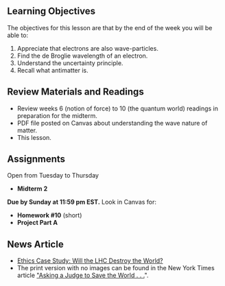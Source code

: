 Learning Objectives
-------------------

The objectives for this lesson are that by the end of the week you will be able to:

1. Appreciate that electrons are also wave-particles.
2. Find the de Broglie wavelength of an electron.
3. Understand the uncertainty principle.
4. Recall what antimatter is.

Review Materials and Readings
-----------------------------

- Review weeks 6 (notion of force) to 10 (the quantum world) readings in preparation for the midterm.
- PDF file posted on Canvas about understanding the wave nature of matter.
- This lesson.

Assignments
-----------

Open from Tuesday to Thursday

- **Midterm 2**

**Due by Sunday at 11:59 pm EST.** Look in Canvas for:

- **Homework #10** (short)
- **Project Part A**

News Article
------------

- [Ethics Case Study: Will the LHC Destroy the World?](http://www.nytimes.com/2008/03/29/science/29collider.html?p)
- The print version with no images can be found in the New York Times article ["Asking a Judge to Save the World . . .](http://www.nytimes.com/2008/03/29/science/29collider.html?p=&pagewanted=print)".